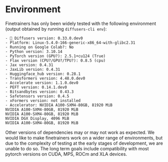 # Environment

Finetrainers has only been widely tested with the following environment (output obtained by running `diffusers-cli env`):

```shell
- 🤗 Diffusers version: 0.33.0.dev0
- Platform: Linux-5.4.0-166-generic-x86_64-with-glibc2.31
- Running on Google Colab?: No
- Python version: 3.10.14
- PyTorch version (GPU?): 2.5.1+cu124 (True)
- Flax version (CPU?/GPU?/TPU?): 0.8.5 (cpu)
- Jax version: 0.4.31
- JaxLib version: 0.4.31
- Huggingface_hub version: 0.28.1
- Transformers version: 4.48.0.dev0
- Accelerate version: 1.1.0.dev0
- PEFT version: 0.14.1.dev0
- Bitsandbytes version: 0.43.3
- Safetensors version: 0.4.5
- xFormers version: not installed
- Accelerator: NVIDIA A100-SXM4-80GB, 81920 MiB
NVIDIA A100-SXM4-80GB, 81920 MiB
NVIDIA A100-SXM4-80GB, 81920 MiB
NVIDIA DGX Display, 4096 MiB
NVIDIA A100-SXM4-80GB, 81920 MiB
```

Other versions of dependencies may or may not work as expected. We would like to make finetrainers work on a wider range of environments, but due to the complexity of testing at the early stages of development, we are unable to do so. The long term goals include compatibility with most pytorch versions on CUDA, MPS, ROCm and XLA devices.
